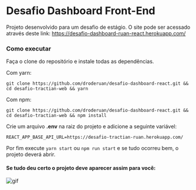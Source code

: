 # Desafio Dashboard Front-End

Projeto desenvolvido para um desafio de estágio. O site pode ser acessado através deste link: https://desafio-dashboard-ruan-react.herokuapp.com/

### Como executar
Faça o clone do repositório e instale todas as dependências.

Com yarn:
```
git clone https://github.com/droderuan/desafio-dashboard-react.git && cd desafio-tractian-web && yarn
```
Com npm: 
```
git clone https://github.com/droderuan/desafio-dashboard-react.git && cd desafio-tractian-web && npm install
```

Crie um arquivo **.env** na raiz do projeto e adicione a seguinte variável:
```
REACT_APP_BASE_API_URL=https://desafio-tractian-ruan.herokuapp.com/
```

Por fim execute `yarn start` ou `npm run start` e se tudo ocorreu bem, o projeto deverá abrir.

#### Se tudo deu certo o projeto deve aparecer assim para você:
![gif](https://media.giphy.com/media/EU1obAC38GuWI/giphy.gif)

